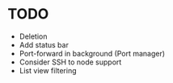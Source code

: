 # TODO

* Deletion
* Add status bar
* Port-forward in background (Port manager)
* Consider SSH to node support
* List view filtering
